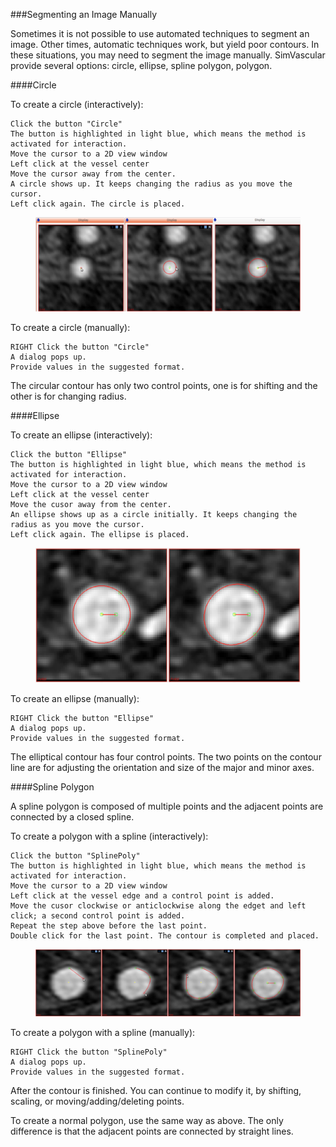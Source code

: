 ###Segmenting an Image Manually

Sometimes it is not possible to use automated techniques to segment an image. Other times, automatic techniques work, but yield poor contours. In these situations, you may need to segment the image manually. SimVascular provide several options: circle, ellipse, spline polygon, polygon.


####Circle

To create a circle (interactively):

	Click the button "Circle"
	The button is highlighted in light blue, which means the method is activated for interaction.
	Move the cursor to a 2D view window
	Left click at the vessel center
	Move the cursor away from the center.
	A circle shows up. It keeps changing the radius as you move the cursor.
	Left click again. The circle is placed.

<figure>
  <img class="svImg svImgXl"  src="documentation/modeling/imgs/segmentation/circle.png"> 
  <figcaption class="svCaption" ></figcaption>
</figure>

To create a circle (manually):

	RIGHT Click the button "Circle"
	A dialog pops up.
	Provide values in the suggested format.

The circular contour has only two control points, one is for shifting and the other is for changing radius.

####Ellipse

To create an ellipse (interactively):

	Click the button "Ellipse"
	The button is highlighted in light blue, which means the method is activated for interaction.
	Move the cursor to a 2D view window
	Left click at the vessel center
	Move the cusor away from the center.
	An ellipse shows up as a circle initially. It keeps changing the radius as you move the cursor.
	Left click again. The ellipse is placed.

<figure>
  <img class="svImg svImgMd"  src="documentation/modeling/imgs/segmentation/ellipse.png"> 
  <figcaption class="svCaption" ></figcaption>
</figure>

To create an ellipse (manually):

	RIGHT Click the button "Ellipse"
	A dialog pops up.
	Provide values in the suggested format.

The elliptical contour has four control points. The two points on the contour line are for adjusting the orientation and size of the major and minor axes.



####Spline Polygon

A spline polygon is composed of multiple points and the adjacent points are connected by a closed spline.

To create a polygon with a spline (interactively):

	Click the button "SplinePoly"
	The button is highlighted in light blue, which means the method is activated for interaction.
	Move the cursor to a 2D view window
	Left click at the vessel edge and a control point is added.
	Move the cusor clockwise or anticlockwise along the edget and left click; a second control point is added.
	Repeat the step above before the last point.
	Double click for the last point. The contour is completed and placed. 

<figure>
  <img class="svImg svImgXl"  src="documentation/modeling/imgs/segmentation/splinepoly.png"> 
  <figcaption class="svCaption" ></figcaption>
</figure>

To create a polygon with a spline (manually):

	RIGHT Click the button "SplinePoly"
	A dialog pops up.
	Provide values in the suggested format.

After the contour is finished. You can continue to modify it, by shifting, scaling, or moving/adding/deleting points.



To create a normal polygon, use the same way as above. The only difference is that the adjacent points are connected by straight lines. 
